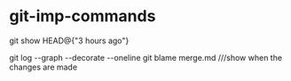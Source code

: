 # git-imp-commands

git show HEAD@{"3 hours ago"}


git log --graph --decorate --oneline
git blame merge.md ///show when the changes are made
